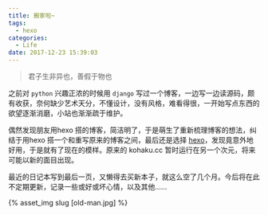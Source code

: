```yaml
---
title: 搬家啦~
tags:
  - hexo
categories:
  - Life
date: 2017-12-23 15:39:03
---
```



>君子生非异也，善假于物也

之前对 `python` 兴趣正浓的时候用 `django` 写过一个博客，一边写一边读源码，颇有收获，奈何缺少艺术天分，不懂设计，没有风格，难看得很，一开始写点东西的欲望逐渐消磨，小站也渐渐疏于维护。

偶然发现朋友用hexo 搭的博客，简洁明了，于是萌生了重新梳理博客的想法，纠结于用hexo 搭一个和重写原来的博客之间，最后还是选择 [hexo](https://hexo.io/)，发现竟意外地好用，于是就有了现在的模样。原来的 kohaku.cc 暂时运行在另一个次元，将来可能以新的面目出现。

<!-- more -->

最近的日记本写到最后一页，又懒得去买新本子，就这么空了几个月。今后将在此不定期更新，记录一些或好或坏心情，以及其他…… 

{% asset_img slug [old-man.jpg] %}